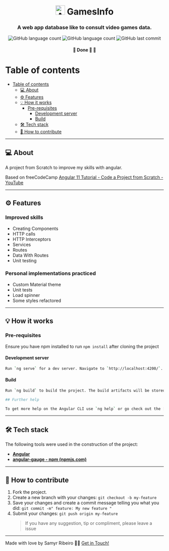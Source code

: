 

<h1 align="center">
		<img alt="Angular logo" src='https://cdn.jsdelivr.net/gh/devicons/devicon/icons/angularjs/angularjs-plain.svg' width="auto" height="30"> GamesInfo
</h1>

<h3 align="center">
	A web app database like to consult video games data.
</h3>

<p align="center">
	<img alt="GitHub language count" src="https://img.shields.io/github/languages/count/SamyrOR/games-info">
	<img alt="GitHub language count" src="https://img.shields.io/github/repo-size/SamyrOR/games-info">
	<img  alt="GitHub last commit"  src="https://img.shields.io/github/last-commit/SamyrOR/games-info">
</p>
<h4 align="center">
	🚧 Done 🚀 🚧
</h4>

# Table of contents

<!--ts-->

- [Table of contents](#table-of-contents)
  - [💻 About](#-about)
  - [⚙️ Features](#️-features)
  - [💡 How it works](#-how-it-works)
	   - [Pre-requisites](#pre-requisites)
	      - [Development server](#development-server)
	      - [Build](#build)
  - [🛠 Tech stack](#-tech-stack)
  - [💪 How to contribute](#-how-to-contribute)
  <!--te-->

---

## 💻 About

A project from Scratch to improve my skills with angular.

Based on freeCodeCamp [ Angular 11 Tutorial - Code a Project from Scratch - YouTube](https://www.youtube.com/watch?v=LiOzTQAz13Q&list=WL&index=14)


---

## ⚙️ Features


### Improved skills

- Creating Components
- HTTP calls
- HTTP Interceptors
- Services
- Routes
- Data With Routes
- Unit testing

### Personal implementations practiced

- Custom Material theme
- Unit tests
- Load spinner
- Some styles refactored


---

## 💡 How it works


### Pre-requisites

Ensure you have npm installed to run `npm install` after cloning the project

#### Development server

```bash
Run `ng serve` for a dev server. Navigate to `http://localhost:4200/`. The app will automatically reload if you change any of the source files.
```

#### Build

```bash
Run `ng build` to build the project. The build artifacts will be stored in the `dist/` directory.
```

```bash
## Further help

To get more help on the Angular CLI use `ng help` or go check out the [Angular CLI Overview and Command Reference](https://angular.io/cli) page.
```

---
## 🛠 Tech stack

The following tools were used in the construction of the project:

- **[Angular](https://angular.io/)**
- **[angular-gauge - npm (npmjs.com)](https://www.npmjs.com/package/angular-gauge)**
---

## 💪 How to contribute

1. Fork the project.
2. Create a new branch with your changes: `git checkout -b my-feature`
3. Save your changes and create a commit message telling you what you did: `git commit -m" feature: My new feature "`
4. Submit your changes: `git push origin my-feature`
   > If you have any suggestion, tip or compliment, please leave a issue

---

Made with love by Samyr Ribeiro 👋🏽 [Get in Touch!](https://www.linkedin.com/in/samyr-ribeiro-82a720145/)
